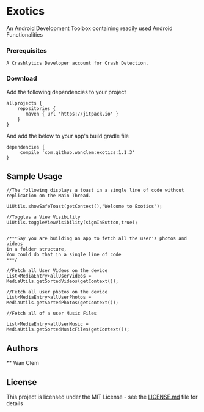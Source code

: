 # Exotics

An Android Development Toolbox containing readily used Android Functionalities

### Prerequisites

```
A Crashlytics Developer account for Crash Detection.
```

### Download

Add the following dependencies to your project

```
allprojects {
	repositories {
	   maven { url 'https://jitpack.io' }
	}
}
```

And add the below to your app's build.gradle file

```
dependencies {
     compile 'com.github.wanclem:exotics:1.1.3'
}
```

## Sample Usage

```
//The following displays a toast in a single line of code without replication on the Main Thread.

UiUtils.showSafeToast(getContext(),"Welcome to Exotics");

//Toggles a View Visibility
UiUtils.toggleViewVisibility(signInButton,true);


/***Say you are building an app to fetch all the user's photos and videos 
in a folder structure, 
You could do that in a single line of code
***/

//Fetch all User Videos on the device
List<MediaEntry>allUserVideos = MediaUtils.getSortedVideos(getContext());

//Fetch all user photos on the device
List<MediaEntry>allUserPhotos = MediaUtils.getSortedPhotos(getContext());

//Fetch all of a user Music Files

List<MediaEntry>allUserMusic = MediaUtils.getSortedMusicFiles(getContext());
```

## Authors

** Wan Clem

## License

This project is licensed under the MIT License - see the [LICENSE.md](LICENSE.md) file for details
